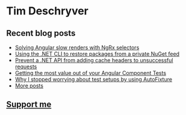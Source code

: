 # Tim Deschryver

<!-- prettier-ignore-start -->
<!-- BLOG:START -->

## Recent blog posts

- [Solving Angular slow renders with NgRx selectors](https://timdeschryver.dev/blog/solving-angular-slow-renders-with-ngrx-selectors)
- [Using the .NET CLI to restore packages from a private NuGet feed](https://timdeschryver.dev/blog/using-the-net-cli-to-restore-packages-from-a-private-nuget-feed)
- [Prevent a .NET API from adding cache headers to unsuccessful requests](https://timdeschryver.dev/blog/prevent-a-net-api-from-adding-cache-headers-to-unsuccessful-requests)
- [Getting the most value out of your Angular Component Tests](https://timdeschryver.dev/blog/getting-the-most-value-out-of-your-angular-component-tests)
- [Why I stopped worrying about test setups by using AutoFixture](https://timdeschryver.dev/blog/why-i-stopped-worrying-about-test-setups-by-using-autofixture)
- [More posts](https://timdeschryver.dev/blog)

<!-- BLOG:END -->
<!-- prettier-ignore-end -->

## [Support me](https://www.paypal.com/donate/?hosted_button_id=59M5TFPQJS8SQ)
